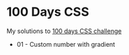 # 100 Days CSS

My solutions to [100 days CSS challenge](https://100dayscss.com)

- 01 - Custom number with gradient